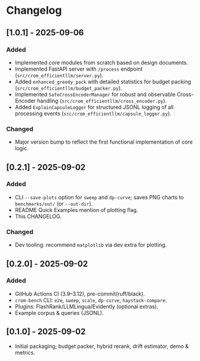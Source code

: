 # Changelog

## [1.0.1] - 2025-09-06
### Added
- Implemented core modules from scratch based on design documents.
- Implemented FastAPI server with `/process` endpoint (`src/crom_efficientllm/server.py`).
- Added `enhanced_greedy_pack` with detailed statistics for budget packing (`src/crom_efficientllm/budget_packer.py`).
- Implemented `SafeCrossEncoderManager` for robust and observable Cross-Encoder handling (`src/crom_efficientllm/cross_encoder.py`).
- Added `ExplainCapsuleLogger` for structured JSONL logging of all processing events (`src/crom_efficientllm/capsule_logger.py`).

### Changed
- Major version bump to reflect the first functional implementation of core logic.


## [0.2.1] - 2025-09-02
### Added
- CLI `--save-plots` option for `sweep` and `dp-curve`; saves PNG charts to `benchmarks/out/` (or `--out-dir`).
- README Quick Examples mention of plotting flag.
- This CHANGELOG.

### Changed
- Dev tooling: recommend `matplotlib` via dev extra for plotting.

## [0.2.0] - 2025-09-02
### Added
- GitHub Actions CI (3.9–3.12), pre-commit(ruff/black).
- `crom-bench` CLI: `e2e`, `sweep`, `scale`, `dp-curve`, `haystack-compare`.
- Plugins: FlashRank/LLMLingua/Evidently (optional extras).
- Example corpus & queries (JSONL).

## [0.1.0] - 2025-09-02
- Initial packaging; budget packer, hybrid rerank, drift estimator, demo & metrics.
